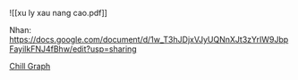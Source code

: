 ![[xu ly xau nang cao.pdf]]


Nhan:
https://docs.google.com/document/d/1w_T3hJDjxVJyUQNnXJt3zYrIW9JbpFayilkFNJ4fBhw/edit?usp=sharing


[Chill Graph](https://oj.vnoi.info/problem/bedao_r19_e)